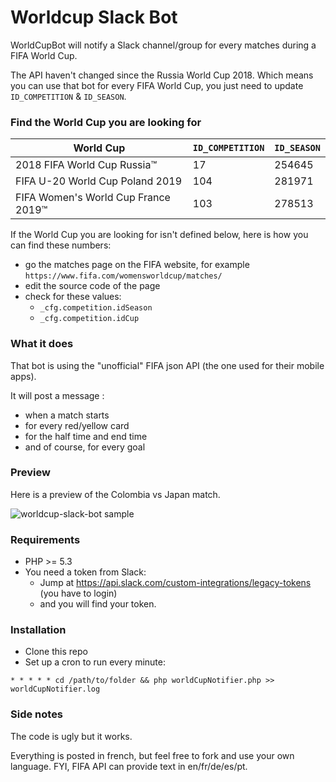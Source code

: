 # Worldcup Slack Bot

WorldCupBot will notify a Slack channel/group for every matches during a FIFA World Cup.

The API haven't changed since the Russia World Cup 2018.
Which means you can use that bot for every FIFA World Cup, you just need to update `ID_COMPETITION` & `ID_SEASON`.

### Find the World Cup you are looking for

World Cup | `ID_COMPETITION` | `ID_SEASON`
------------ | ------------- | -------------
2018 FIFA World Cup Russia™ | 17 | 254645
FIFA U-20 World Cup Poland 2019 | 104 | 281971
FIFA Women's World Cup France 2019™ | 103 | 278513

If the World Cup you are looking for isn't defined below, here is how you can find these numbers:

- go the matches page on the FIFA website, for example `https://www.fifa.com/womensworldcup/matches/`
- edit the source code of the page
- check for these values:
  - `_cfg.competition.idSeason`
  - `_cfg.competition.idCup`

### What it does

That bot is using the "unofficial" FIFA json API (the one used for their mobile apps).

It will post a message :
  - when a match starts
  - for every red/yellow card
  - for the half time and end time
  - and of course, for every goal

### Preview

Here is a preview of the Colombia vs Japan match.

![worldcup-slack-bot sample](https://i.imgur.com/H5kUavh.png)

### Requirements

  - PHP >= 5.3
  - You need a token from Slack:
    - Jump at https://api.slack.com/custom-integrations/legacy-tokens (you have to login)
    - and you will find your token.

### Installation

  - Clone this repo
  - Set up a cron to run every minute:

  ````
  * * * * * cd /path/to/folder && php worldCupNotifier.php >> worldCupNotifier.log
  ````

### Side notes

The code is ugly but it works.

Everything is posted in french, but feel free to fork and use your own language. FYI, FIFA API can provide text in en/fr/de/es/pt.
